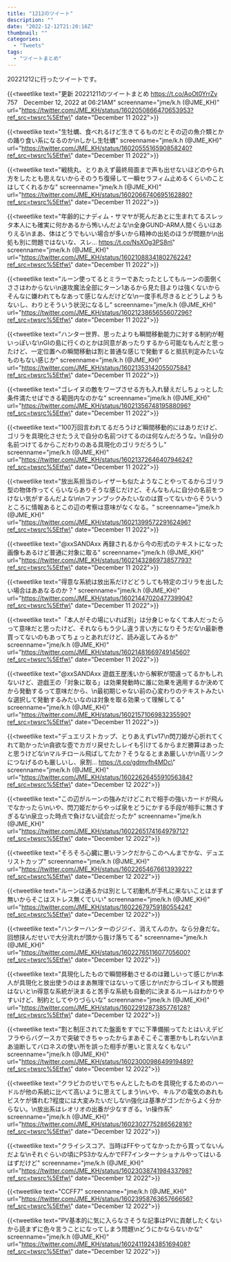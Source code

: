 ```yaml
---
title: "1212のツイート"
description: ""
date: "2022-12-12T21:20:16Z"
thumbnail: ""
categories:
  - "Tweets"
tags:
  - "ツイートまとめ"
---
```

20221212に行ったツイートです。
<!--more-->
{{<tweetlike text=\"更新 20221211のツイートまとめ https://t.co/AoOt0YrrZy 757　December 12, 2022 at 06:21AM\" screenname=\"jme/k.h (@JME_KH)\" url=\"https://twitter.com/JME_KH/status/1602050866470653953?ref_src=twsrc%5Etfw\" date=\"December 11 2022\">}}

{{<tweetlike text=\"生牡蠣、食べれるけど生きてるものだとその辺の魚介類とかの踊り食い系になるのか\nしかし生牡蠣\" screenname=\"jme/k.h (@JME_KH)\" url=\"https://twitter.com/JME_KH/status/1602055516590858240?ref_src=twsrc%5Etfw\" date=\"December 11 2022\">}}

{{<tweetlike text=\"戦桃丸、とりあえず最終局面まで声も出せないほどのやられ方をしたとも思えないからそのうち復帰して一瞬セラフィム止めるくらいのことはしてくれるかな\" screenname=\"jme/k.h (@JME_KH)\" url=\"https://twitter.com/JME_KH/status/1602066740695162880?ref_src=twsrc%5Etfw\" date=\"December 11 2022\">}}

{{<tweetlike text=\"年齢的にナディム・サマヤが死んだあとに生まれてるスレッタ本人にも確実に何かあるから怖いんだよな\n全身GUND-ARM人間くらいはありえる\nまあ、体はどうでもいい場合が多いから精神の出処のほうが問題か\n出処も別に問題ではないな、スレ… https://t.co/NsXOg3PS8n\" screenname=\"jme/k.h (@JME_KH)\" url=\"https://twitter.com/JME_KH/status/1602108834180276224?ref_src=twsrc%5Etfw\" date=\"December 11 2022\">}}

{{<tweetlike text=\"ルーン使ってるとミラーであたったとしてもルーンの面倒くささはわからない\n速攻魔法全部にターン1あるから見た目よりは強くないからそんなに嫌われてもなあって感じなんだけどな\n一度手札尽きるとどうしようもないし、わりとそういう状況になるし\" screenname=\"jme/k.h (@JME_KH)\" url=\"https://twitter.com/JME_KH/status/1602123865655607296?ref_src=twsrc%5Etfw\" date=\"December 11 2022\">}}

{{<tweetlike text=\"ハンター世界、思ったよりも瞬間移動能力に対する制約が軽いっぽいな\nGIの島に行くのとかは同意があったりするから可能なもんだと思ったけど、一定位置への瞬間移動は割と普通な感じで発動すると抵抗判定みたいなものもない感じか\" screenname=\"jme/k.h (@JME_KH)\" url=\"https://twitter.com/JME_KH/status/1602135314205507584?ref_src=twsrc%5Etfw\" date=\"December 11 2022\">}}

{{<tweetlike text=\"ゴレイヌの敵をワープさせる方も入れ替えだしちょっとした条件満たせばできる範囲内なのかな\" screenname=\"jme/k.h (@JME_KH)\" url=\"https://twitter.com/JME_KH/status/1602135674819588096?ref_src=twsrc%5Etfw\" date=\"December 11 2022\">}}

{{<tweetlike text=\"100万回言われてるだろうけど瞬間移動的にはありだけど、ゴリラを具現化させたうえで自分の名前つけてるのは何なんだろうな。\n自分の名前つけてるからこだわりのある具現化のゴリラだろうし\" screenname=\"jme/k.h (@JME_KH)\" url=\"https://twitter.com/JME_KH/status/1602137264640794624?ref_src=twsrc%5Etfw\" date=\"December 11 2022\">}}

{{<tweetlike text=\"放出系担当のレイザーも似たようなことやってるからゴリラ型の物体作ってくらいならありそうな感じだけど、そんなもんに自分の名前をつけない気がするんだよな\n\nファンブックみたいなのは買ってないからそういうところに情報あるとこの辺の考察は意味がなくなる。\" screenname=\"jme/k.h (@JME_KH)\" url=\"https://twitter.com/JME_KH/status/1602139957229162496?ref_src=twsrc%5Etfw\" date=\"December 11 2022\">}}

{{<tweetlike text=\"@xxSANDAxx 再録されるから今の形式のテキストになった画像もあるけど普通に対象に取る\" screenname=\"jme/k.h (@JME_KH)\" url=\"https://twitter.com/JME_KH/status/1602143286973857793?ref_src=twsrc%5Etfw\" date=\"December 11 2022\">}}

{{<tweetlike text=\"得意な系統は放出系だけどどうしても特定のゴリラを出したい場合はああなるのか？\" screenname=\"jme/k.h (@JME_KH)\" url=\"https://twitter.com/JME_KH/status/1602144702047739904?ref_src=twsrc%5Etfw\" date=\"December 11 2022\">}}

{{<tweetlike text=\"「本人がその場にいれば別」は分身じゃなくて本人だったらって意味だと思ったけど、それならもう少し違う言い方になりそうだな\n最新巻買ってないのもあってちょっとあれだけど、読み返してみるか\" screenname=\"jme/k.h (@JME_KH)\" url=\"https://twitter.com/JME_KH/status/1602148166974914560?ref_src=twsrc%5Etfw\" date=\"December 11 2022\">}}

{{<tweetlike text=\"@xxSANDAxx 遊戯王歴浅いから解釈が間違ってるかもしれないけど、遊戯王の「対象に取る」は効果発動時に誰に効果を適用するか決めてから発動するって意味だから、\n最初期じゃない前の心変わりのテキストみたいな選択して発動するみたいなのは対象を取る効果って理解してる\" screenname=\"jme/k.h (@JME_KH)\" url=\"https://twitter.com/JME_KH/status/1602157106983235590?ref_src=twsrc%5Etfw\" date=\"December 11 2022\">}}

{{<tweetlike text=\"デュエリストカップ、とりあえずLv17\n閃刀姫が心折れてくれて助かった\n貪欲な壺でカガリ戻せたしレイも引けてるからまだ勝算はあったと思うけどな\nマルチロール飛ばしてたか？そうなるとまあ厳しいか\n高リンクにつなげるのも厳しいし、泉割… https://t.co/gdmvfh4MDc\" screenname=\"jme/k.h (@JME_KH)\" url=\"https://twitter.com/JME_KH/status/1602262645591056384?ref_src=twsrc%5Etfw\" date=\"December 12 2022\">}}

{{<tweetlike text=\"この辺がルーンの強みだけどこれで相手の強いカードが飛んでなかったら\nいや、閃刀姫だからやっぱ泉をどうにかする手段が相手に無さすぎるな\n泉立った時点で負けない試合だったか\" screenname=\"jme/k.h (@JME_KH)\" url=\"https://twitter.com/JME_KH/status/1602265174164979712?ref_src=twsrc%5Etfw\" date=\"December 12 2022\">}}

{{<tweetlike text=\"そろそろ心臓に悪いランクだからこのへんまでかな、デュエリストカップ\" screenname=\"jme/k.h (@JME_KH)\" url=\"https://twitter.com/JME_KH/status/1602265467661393922?ref_src=twsrc%5Etfw\" date=\"December 12 2022\">}}

{{<tweetlike text=\"ルーンは通るかは別として初動札が手札に来ないことはまず無いからそこはストレス無くていい\" screenname=\"jme/k.h (@JME_KH)\" url=\"https://twitter.com/JME_KH/status/1602267975918055424?ref_src=twsrc%5Etfw\" date=\"December 12 2022\">}}

{{<tweetlike text=\"ハンターハンターのジジイ、消えてんのか。なら分身だな。回想挟んだせいで大分流れが頭から抜け落ちてる\" screenname=\"jme/k.h (@JME_KH)\" url=\"https://twitter.com/JME_KH/status/1602276511607705600?ref_src=twsrc%5Etfw\" date=\"December 12 2022\">}}

{{<tweetlike text=\"具現化したもので瞬間移動させるのは難しいって感じか\n本人が具現化と放出使うのはまあ無理ではないって感じか\nだからゴレイヌも問題はないと\n得意な系統が決まると苦手な系統も自動的に決まるルールはわかりやすいけど、制約としてやりづらいな\" screenname=\"jme/k.h (@JME_KH)\" url=\"https://twitter.com/JME_KH/status/1602291287385776128?ref_src=twsrc%5Etfw\" date=\"December 12 2022\">}}

{{<tweetlike text=\"割と制圧されてた盤面をすでに下準備揃ってたとはいえデビフラやらバグースカで突破できちゃったからまあそこそこ害悪かもしれない\nまあ油断してバロネスの使い所を誤った相手が悪いと言えなくもない\" screenname=\"jme/k.h (@JME_KH)\" url=\"https://twitter.com/JME_KH/status/1602300098649919489?ref_src=twsrc%5Etfw\" date=\"December 12 2022\">}}

{{<tweetlike text=\"クラピカのせいでちゃんとしたものを具現化するためのハードルが他の系統に比べて高いように思えてしまう\nいや、キルアの電気のあれもビスケが憐れむ?程度には大変みたいだしな\n強化は基準がゴンだからよく分からない。\n放出系はレオリオの出番が少なすぎる。\n操作系\" screenname=\"jme/k.h (@JME_KH)\" url=\"https://twitter.com/JME_KH/status/1602302775286562816?ref_src=twsrc%5Etfw\" date=\"December 12 2022\">}}

{{<tweetlike text=\"クライシスコア、当時はFFやってなかったから買ってないんだよな\nそれぐらいの頃にPS3かなんかでFF7インターナショナルやってはいるはずだけど\" screenname=\"jme/k.h (@JME_KH)\" url=\"https://twitter.com/JME_KH/status/1602303874198433798?ref_src=twsrc%5Etfw\" date=\"December 12 2022\">}}

{{<tweetlike text=\"CCFF7\" screenname=\"jme/k.h (@JME_KH)\" url=\"https://twitter.com/JME_KH/status/1602395876365766656?ref_src=twsrc%5Etfw\" date=\"December 12 2022\">}}

{{<tweetlike text=\"PV基本的に気に入らなさそうな記事はPVに貢献したくないから読まずに色々言うことになってしまう問題\nどうにかならないかな\" screenname=\"jme/k.h (@JME_KH)\" url=\"https://twitter.com/JME_KH/status/1602411924385169408?ref_src=twsrc%5Etfw\" date=\"December 12 2022\">}}

